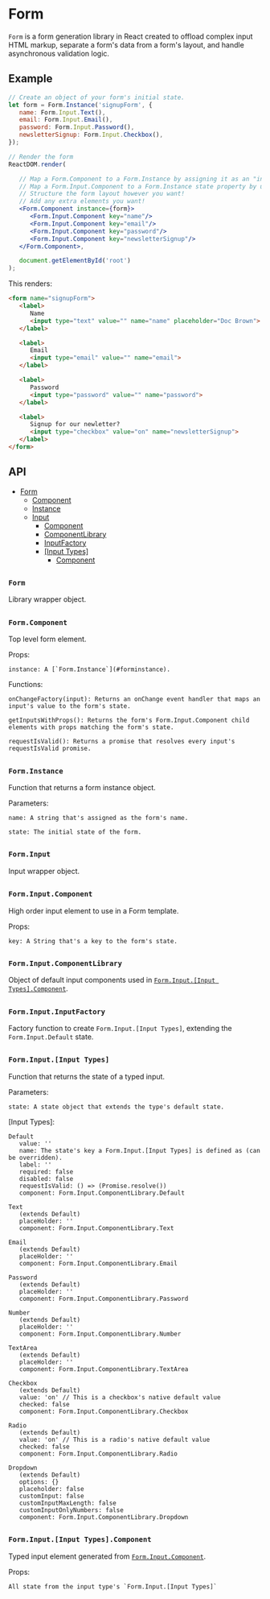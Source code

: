 # Form

`Form` is a form generation library in React created to offload complex input HTML markup, separate a form's data from a form's layout, and handle asynchronous validation logic.

## Example

``` jsx
// Create an object of your form's initial state.
let form = Form.Instance('signupForm', {
   name: Form.Input.Text(),
   email: Form.Input.Email(),
   password: Form.Input.Password(),
   newsletterSignup: Form.Input.Checkbox(),
});

// Render the form
ReactDOM.render(

   // Map a Form.Component to a Form.Instance by assigning it as an "instance" value.
   // Map a Form.Input.Component to a Form.Instance state property by using the same "key" value.
   // Structure the form layout however you want!
   // Add any extra elements you want!
   <Form.Component instance={form}>
      <Form.Input.Component key="name"/>
      <Form.Input.Component key="email"/>
      <Form.Input.Component key="password"/>
      <Form.Input.Component key="newsletterSignup"/>
   </Form.Component>,

   document.getElementById('root')
);
```

This renders:
``` HTML
<form name="signupForm">
   <label>
      Name
      <input type="text" value="" name="name" placeholder="Doc Brown">
   </label>

   <label>
      Email
      <input type="email" value="" name="email">
   </label>

   <label>
      Password
      <input type="password" value="" name="password">
   </label>

   <label>
      Signup for our newletter?
      <input type="checkbox" value="on" name="newsletterSignup">
   </label>
</form>
```

## API

- [Form](#form-1)
  - [Component](#formcomponent)
  - [Instance](#forminstance)
  - [Input](#forminput)
    - [Component](#forminputcomponent)
    - [ComponentLibrary](#forminputcomponentlibrary)
    - [InputFactory](#forminputinputfactory)
    - [[Input Types]](#forminputinput-types)
      - [Component](#forminputinput-typescomponent)

##

### `Form`

Library wrapper object.

##

### `Form.Component`

Top level form element.

Props:

```
instance: A [`Form.Instance`](#forminstance).
```

Functions:
```
onChangeFactory(input): Returns an onChange event handler that maps an input's value to the form's state.

getInputsWithProps(): Returns the form's Form.Input.Component child elements with props matching the form's state.

requestIsValid(): Returns a promise that resolves every input's requestIsValid promise.
```

##

### `Form.Instance`

Function that returns a form instance object.

Parameters:

```
name: A string that's assigned as the form's name.

state: The initial state of the form.
```

##

### `Form.Input`

Input wrapper object.

##

### `Form.Input.Component`

High order input element to use in a Form template.

Props:

```
key: A String that's a key to the form's state.
```

##

### `Form.Input.ComponentLibrary`

Object of default input components used in [`Form.Input.[Input Types].Component`](#forminputinput-typescomponent).

##

### `Form.Input.InputFactory`

Factory function to create `Form.Input.[Input Types]`, extending the `Form.Input.Default` state.

##

### `Form.Input.[Input Types]`

Function that returns the state of a typed input.

Parameters:
```
state: A state object that extends the type's default state.
```

[Input Types]:

```
Default
   value: ''
   name: The state's key a Form.Input.[Input Types] is defined as (can be overridden).
   label: ''
   required: false
   disabled: false
   requestIsValid: () => (Promise.resolve())
   component: Form.Input.ComponentLibrary.Default

Text
   (extends Default)
   placeHolder: ''
   component: Form.Input.ComponentLibrary.Text

Email
   (extends Default)
   placeHolder: ''
   component: Form.Input.ComponentLibrary.Email

Password
   (extends Default)
   placeHolder: ''
   component: Form.Input.ComponentLibrary.Password

Number
   (extends Default)
   placeHolder: ''
   component: Form.Input.ComponentLibrary.Number

TextArea
   (extends Default)
   placeHolder: ''
   component: Form.Input.ComponentLibrary.TextArea

Checkbox
   (extends Default)
   value: 'on' // This is a checkbox's native default value
   checked: false
   component: Form.Input.ComponentLibrary.Checkbox

Radio
   (extends Default)
   value: 'on' // This is a radio's native default value
   checked: false
   component: Form.Input.ComponentLibrary.Radio

Dropdown
   (extends Default)
   options: {}
   placeholder: false
   customInput: false
   customInputMaxLength: false
   customInputOnlyNumbers: false
   component: Form.Input.ComponentLibrary.Dropdown
```

##

### `Form.Input.[Input Types].Component`

Typed input element generated from [`Form.Input.Component`](#forminputcomponent).

Props:

```
All state from the input type's `Form.Input.[Input Types]`
```